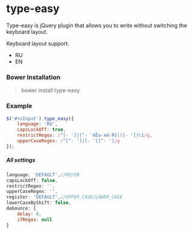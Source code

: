 # type-easy
Type-easy is jQuery plugin that allows you to write without switching the keyboard layout.

Keyboard layout support:
- RU
- EN

### Bower Installation

> bower install type-easy

### Example

```javascript
$('#ruInput').type_easy({
    language: 'RU',
    capsLockOff: true,
    restrictRegex: /^[- ']|[^- 'ёЁа-яА-Я]|([- '])\1/g,
    upperCaseRegex: /^[^- ']|[- '][^- ']/g
});
```

##### All settings
```javascript
language: 'DEFAULT',//RU/EN
capsLockOff: false,
restrictRegex: '',
upperCaseRegex: '',
register: 'DEFAULT',//UPPER_CASE/LOWER_CASE
lowerCaseByShift: false,
debounce: {
    delay: 0,
    ifRegex: null
}
```
